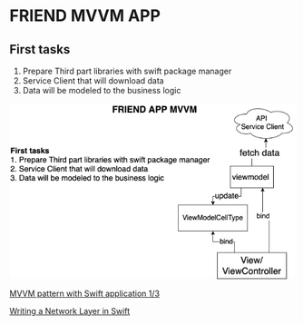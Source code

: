 # FRIEND  MVVM APP


## First tasks

1. Prepare Third part libraries with swift package manager
2. Service Client that will download data
3. Data will be modeled to the business logic

![Flow Diagram](https://github.com/viktorHbenitez/FRIEND-MVVM-APP/blob/main/Sketch/FRIEND-APP-MVVM.png)  


[MVVM pattern with Swift application 1/3](http://swiftyjimmy.com/mvvm-with-swift-application-part1/)  

[Writing a Network Layer in Swift](https://medium.com/flawless-app-stories/writing-network-layer-in-swift-protocol-oriented-approach-4fa40ef1f908)  


